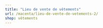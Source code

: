 ```yaml
---
title: "Lieu de vente de vêtements"
url: /macenta/lieu-de-vente-de-vetements-2/
shop: vêtements
---
```

